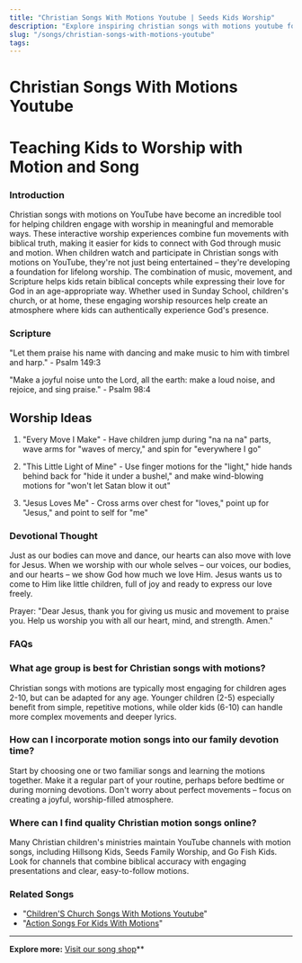 ```yaml
---
title: "Christian Songs With Motions Youtube | Seeds Kids Worship"
description: "Explore inspiring christian songs with motions youtube for children's worship and faith development. Biblical music resources for families and ministry."
slug: "/songs/christian-songs-with-motions-youtube"
tags:
---
```


# Christian Songs With Motions Youtube

# Teaching Kids to Worship with Motion and Song

### Introduction
Christian songs with motions on YouTube have become an incredible tool for helping children engage with worship in meaningful and memorable ways. These interactive worship experiences combine fun movements with biblical truth, making it easier for kids to connect with God through music and motion. When children watch and participate in Christian songs with motions on YouTube, they're not just being entertained – they're developing a foundation for lifelong worship. The combination of music, movement, and Scripture helps kids retain biblical concepts while expressing their love for God in an age-appropriate way. Whether used in Sunday School, children's church, or at home, these engaging worship resources help create an atmosphere where kids can authentically experience God's presence.

### Scripture
"Let them praise his name with dancing and make music to him with timbrel and harp." - Psalm 149:3

"Make a joyful noise unto the Lord, all the earth: make a loud noise, and rejoice, and sing praise." - Psalm 98:4

## Worship Ideas
1. "Every Move I Make" - Have children jump during "na na na" parts, wave arms for "waves of mercy," and spin for "everywhere I go"

2. "This Little Light of Mine" - Use finger motions for the "light," hide hands behind back for "hide it under a bushel," and make wind-blowing motions for "won't let Satan blow it out"

3. "Jesus Loves Me" - Cross arms over chest for "loves," point up for "Jesus," and point to self for "me"

### Devotional Thought
Just as our bodies can move and dance, our hearts can also move with love for Jesus. When we worship with our whole selves – our voices, our bodies, and our hearts – we show God how much we love Him. Jesus wants us to come to Him like little children, full of joy and ready to express our love freely.

Prayer: "Dear Jesus, thank you for giving us music and movement to praise you. Help us worship you with all our heart, mind, and strength. Amen."

### FAQs

### What age group is best for Christian songs with motions?
Christian songs with motions are typically most engaging for children ages 2-10, but can be adapted for any age. Younger children (2-5) especially benefit from simple, repetitive motions, while older kids (6-10) can handle more complex movements and deeper lyrics.

### How can I incorporate motion songs into our family devotion time?
Start by choosing one or two familiar songs and learning the motions together. Make it a regular part of your routine, perhaps before bedtime or during morning devotions. Don't worry about perfect movements – focus on creating a joyful, worship-filled atmosphere.

### Where can I find quality Christian motion songs online?
Many Christian children's ministries maintain YouTube channels with motion songs, including Hillsong Kids, Seeds Family Worship, and Go Fish Kids. Look for channels that combine biblical accuracy with engaging presentations and clear, easy-to-follow motions.

### Related Songs

- "[Children'S Church Songs With Motions Youtube](/songs/children-s-church-songs-with-motions-youtube/)"
- "[Action Songs For Kids With Motions](/songs/action-songs-for-kids-with-motions/)"

---

**Explore more:** [Visit our song shop](https://seedskidsworship.com/shop)**

<!-- Schema Markup -->
<script type="application/ld+json">
{
  "@context": "https://schema.org",
  "@type": "MusicRecording",
  "name": "Christian Songs With Motions Youtube",
  "byArtist": {
    "@type": "MusicGroup",
    "name": "Seeds Kids Worship"
  },
  "isFamilyFriendly": true,
  "url": "https://seedskidsworship.com/songs/christian-songs-with-motions-youtube/"
}
</script>